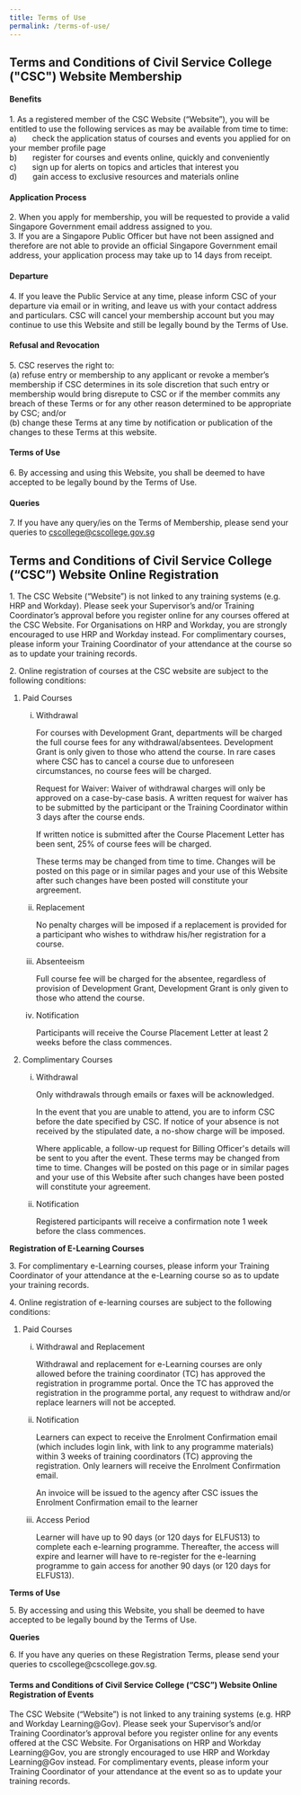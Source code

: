 ```yaml
---
title: Terms of Use
permalink: /terms-of-use/
---
```

<style>



</style>

<h2>Terms and Conditions of Civil Service College ("CSC") Website Membership</h2>


<h4>Benefits</h4>
<p>1. As a registered member of the CSC Website (“Website”), you will be entitled to use the following services as may be available from time to time:<br>
a)    &nbsp; &nbsp; &nbsp; check the application status of courses and events you applied for on your member profile page<br>
b) &nbsp; &nbsp;    &nbsp; register for courses and events online, quickly and conveniently <br>
c) &nbsp;    &nbsp;    &nbsp; sign up for alerts on topics and articles that interest you <br>
	d) &nbsp;    &nbsp;    &nbsp; gain access to exclusive resources and materials online</p>

<h4>Application Process</h4>
<p>2. When you apply for membership, you will be requested to provide a valid Singapore Government email address assigned to you. <br>
3. If you are a Singapore Public Officer but have not been assigned and therefore are not able to provide an official Singapore Government email address, your application process may take up to 14 days from receipt.</p>

<h4>Departure</h4>
<p>4. If you leave the Public Service at any time, please inform CSC of your departure via email or in writing, and leave us with your contact address and particulars. CSC will cancel your membership account but you may continue to use this Website and still be legally bound by the Terms of Use.</p>
<h4>Refusal and Revocation</h4>
<p>5. CSC reserves the right to:  <br>
(a) refuse entry or membership to any applicant or revoke a member’s membership if CSC determines in its sole discretion that such entry or membership would bring disrepute to CSC or if the member commits any breach of these Terms or for any other reason determined to be appropriate by CSC; and/or <br>
(b) change these Terms at any time by notification or publication of the changes to these Terms at this website.</p>
<h4>Terms of Use</h4>
<p>6. By accessing and using this Website, you shall be deemed to have accepted to be legally bound by the Terms of Use.</p>
<h4>Queries</h4>
<p>
	7. If you have any query/ies on the Terms of Membership, please send your queries to <u>cscollege@cscollege.gov.sg</u>
</p>

<h2>Terms and Conditions of Civil Service College (“CSC”) Website Online Registration</h2>
<p>1. The CSC Website (“Website”) is not linked to any training systems (e.g. HRP and Workday). Please seek your Supervisor’s and/or Training Coordinator’s approval before you register online for any courses offered at the CSC Website. For Organisations on HRP and Workday, you are strongly encouraged to use HRP and Workday instead. For complimentary courses, please inform your Training Coordinator of your attendance at the course so as to update your training records.  </p>
<p>2. Online registration of courses at the CSC website are subject to the following conditions:</p>
<ol>
	<li>Paid Courses</li>
	<ol style="list-style-type: lower-roman;">
		<li>Withdrawal</li>
		<p>For courses with Development Grant, departments will be charged the full course fees for any withdrawal/absentees. Development Grant is only given to those who attend the course. In rare cases where CSC has to cancel a course due to unforeseen circumstances, no course fees will be charged.</p>
		<p>Request for Waiver: Waiver of withdrawal charges will only be approved on a case-by-case basis. A written request for waiver has to be submitted by the participant or the Training Coordinator within 3 days after the course ends.</p>
		<p>If written notice is submitted after the Course Placement Letter has been sent, 25% of course fees will be charged.</p>
		<p>These terms may be changed from time to time. Changes will be posted on this page or in similar pages and your use of this Website after such changes have been posted will constitute your argreement.</p>
		<li>Replacement</li>
		<p>No penalty charges will be imposed if a replacement is provided for a participant who wishes to withdraw his/her registration for a course.</p>
		<li>Absenteeism</li>
		<p>Full course fee will be charged for the absentee, regardless of provision of Development Grant, Development Grant is only given to those who attend the course.</p>
		<li>Notification</li>
		<p>Participants will receive the Course Placement Letter at least 2 weeks before the class commences.</p>
</ol>
	<li>Complimentary Courses</li>
	<ol style="list-style-type: lower-roman;">
		<li>Withdrawal</li>
		<p>Only withdrawals through emails or faxes will be acknowledged.</p>
		<p>In the event that you are unable to attend, you are to inform CSC before the date specified by CSC. If notice of your absence is not received by the stipulated date, a no-show charge will be imposed.</p>
		<p>Where applicable, a follow-up request for Billing Officer's details will be sent to you after the event. These terms may be changed from time to time. Changes will be posted on this page or in similar pages and your use of this Website after such changes have been posted will constitute your agreement.</p>
		<li>Notification</li>
		<p>Registered participants will receive a confirmation note 1 week before the class commences.</p>
	
	
</ol>
</ol>

<p><b>Registration of E-Learning Courses</b></p>
<p>3. For complimentary e-Learning courses, please inform your Training Coordinator of your attendance at the e-Learning course so as to update your training records.</p>
<p>4. Online registration of e-learning courses are subject to the following conditions:</p>
<ol>
	<li>Paid Courses</li>
	<ol style="list-style-type: lower-roman;">
		<li>Withdrawal and Replacement</li>
		<p>Withdrawal and replacement for e-Learning courses are only allowed before the training coordinator (TC) has approved the registration in programme portal. Once the TC has approved the registration in the programme portal, any request to withdraw and/or replace learners will not be accepted.</p>
		<li>Notification</li>
		<p>Learners can expect to receive the Enrolment Confirmation email (which includes login link, with link to any programme materials) within 3 weeks of training coordinators (TC) approving the registration. Only learners will receive the Enrolment Confirmation email.</p>
		<p>An invoice will be issued to the agency after CSC issues the Enrolment Confirmation email to the learner</p>
		<li>Access Period</li>
		<p>Learner will have up to 90 days (or 120 days for ELFUS13) to complete each e-learning programme. Thereafter, the access will expire and learner will have to re-register for the e-learning programme to gain access for another 90 days (or 120 days for ELFUS13).</p>
	</ol>

</ol>
<p><b>Terms of Use</b></p>
<p>5. By accessing and using this Website, you shall be deemed to have accepted to be legally bound by the Terms of Use.</p>

<p><b>Queries</b></p>
<p>6. If you have any queries on these Registration Terms, please send your queries to cscollege@cscollege.gov.sg.</p>

<h4>Terms and Conditions of Civil Service College (“CSC”) Website Online Registration of Events </h4>
<p>The CSC Website (“Website”) is not linked to any training systems (e.g. HRP and Workday Learning@Gov). Please seek your Supervisor’s and/or Training Coordinator’s approval before you register online for any events offered at the CSC Website. For Organisations on HRP and Workday Learning@Gov, you are strongly encouraged to use HRP and Workday Learning@Gov instead. For complimentary events, please inform your Training Coordinator of your attendance at the event so as to update your training records.</p>